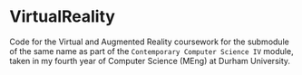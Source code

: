 # VirtualReality
Code for the Virtual and Augmented Reality coursework for the submodule of the same name as part of the `Contemporary Computer Science IV` module, taken in my fourth year of Computer Science (MEng) at Durham University.
